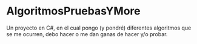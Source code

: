 # AlgoritmosPruebasYMore
Un proyecto en C#, en el cual pongo (y pondré) diferentes algoritmos que se me ocurren, debo hacer o me dan ganas de hacer y/o probar.
